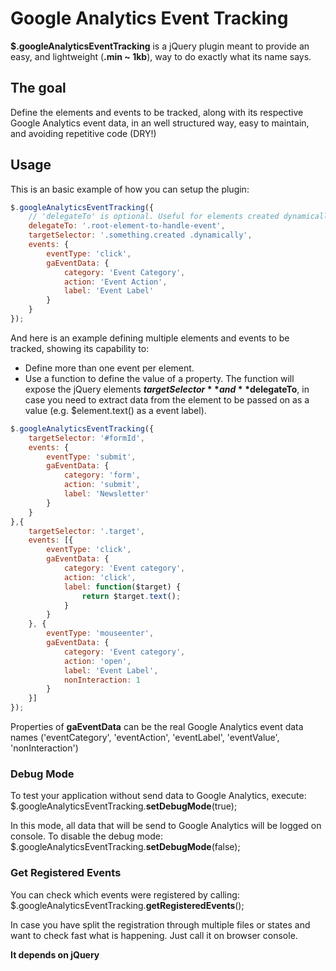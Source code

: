 # Google Analytics Event Tracking

**$.googleAnalyticsEventTracking** is a jQuery plugin meant to provide an easy, and lightweight (**.min ~ 1kb**), way to do exactly what its name says.

## The goal

Define the elements and events to be tracked, along with its respective Google Analytics event data, in an well structured way, easy to maintain, and avoiding repetitive code (DRY!)

## Usage

This is an basic example of how you can setup the plugin:

```javascript
$.googleAnalyticsEventTracking({
    // 'delegateTo' is optional. Useful for elements created dynamically
    delegateTo: '.root-element-to-handle-event',
    targetSelector: '.something.created .dynamically',
    events: {
        eventType: 'click',
        gaEventData: {
            category: 'Event Category',
            action: 'Event Action',
            label: 'Event Label'
        }
    }
});
```

And here is an example defining multiple elements and events to be tracked, showing its capability to:
- Define more than one event per element.
- Use a function to define the value of a property. The function will expose the jQuery elements **$targetSelector** and **$delegateTo**, in case you need to extract data from the element to be passed on as a value (e.g. $element.text() as a event label).

```javascript
$.googleAnalyticsEventTracking({
    targetSelector: '#formId',
    events: {
        eventType: 'submit',
        gaEventData: {
            category: 'form',
            action: 'submit',
            label: 'Newsletter'
        }
    }
},{
    targetSelector: '.target',
    events: [{
        eventType: 'click',
        gaEventData: {
            category: 'Event category',
            action: 'click',
            label: function($target) {
                return $target.text();
            }
        }
    }, {
        eventType: 'mouseenter',
        gaEventData: {
            category: 'Event category',
            action: 'open',
            label: 'Event Label',
            nonInteraction: 1
        }
    }]
});
```
Properties of **gaEventData** can be the real Google Analytics event data names ('eventCategory', 'eventAction', 'eventLabel', 'eventValue', 'nonInteraction')

### Debug Mode

To test your application without send data to Google Analytics, execute:
$.googleAnalyticsEventTracking.**setDebugMode**(true);

In this mode, all data that will be send to Google Analytics will be logged on console. To disable the debug mode:
$.googleAnalyticsEventTracking.**setDebugMode**(false);

### Get Registered Events

You can check which events were registered by calling: $.googleAnalyticsEventTracking.**getRegisteredEvents**();

In case you have split the registration through multiple files or states and want to check fast what is happening. Just call it on browser console.

**It depends on jQuery**
